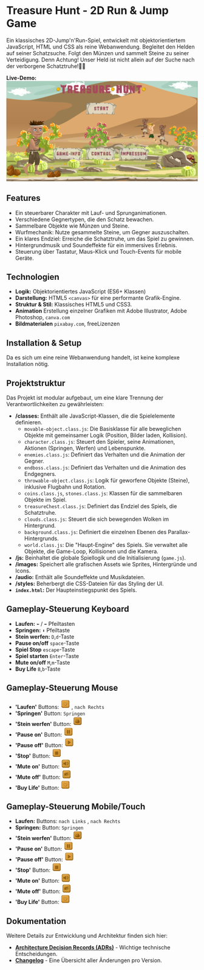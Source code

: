 # Treasure Hunt - 2D Run & Jump Game

Ein klassisches 2D-Jump'n'Run-Spiel, entwickelt mit objektorientiertem JavaScript, HTML und CSS als reine Webanwendung. 
Begleitet den Helden auf seiner Schatzsuche. Folgt den Münzen und sammelt Steine zu seiner Verteidigung. Denn Achtung! Unser Held ist nicht allein auf der Suche nach der verborgene Schatztruhe!🏴‍☠️

**Live-Demo:** [![Treasure Hunt Vorschau](https://raw.githubusercontent.com/LiaSab24/TreasureHunt/main/images/introTreasure.png)](https://liasab24.github.io/TreasureHunt/)


## Features
-   Ein steuerbarer Charakter mit Lauf- und Sprunganimationen.
-   Verschiedene Gegnertypen, die den Schatz bewachen.
-   Sammelbare Objekte wie Münzen und Steine.
-   Wurfmechanik: Nutze gesammelte Steine, um Gegner auszuschalten.
-   Ein klares Endziel: Erreiche die Schatztruhe, um das Spiel zu gewinnen.
-   Hintergrundmusik und Soundeffekte für ein immersives Erlebnis.
-   Steuerung über Tastatur, Maus-Klick und Touch-Events für mobile Geräte.

## Technologien
-   **Logik:** Objektorientiertes JavaScript (ES6+ Klassen)
-   **Darstellung:** HTML5 `<canvas>` für eine performante Grafik-Engine.
-   **Struktur & Stil:** Klassisches HTML5 und CSS3.
-   **Animation** Erstellung einzelner Grafiken mit Adobe Illustrator, Adobe Photoshop, `canva.com`
-   **Bildmaterialen** `pixabay.com`, freeLizenzen

## Installation & Setup
Da es sich um eine reine Webanwendung handelt, ist keine komplexe Installation nötig.

## Projektstruktur
Das Projekt ist modular aufgebaut, um eine klare Trennung der Verantwortlichkeiten zu gewährleisten:

-   **/classes:** Enthält alle JavaScript-Klassen, die die Spielelemente definieren.
    -   `movable-object.class.js`: Die Basisklasse für alle beweglichen Objekte mit gemeinsamer Logik (Position, Bilder laden, Kollision).
    -   `character.class.js`: Steuert den Spieler, seine Animationen, Aktionen (Springen, Werfen) und Lebenspunkte.
    -   `enemies.class.js`: Definiert das Verhalten und die Animation der Gegner.
    -   `endboss.class.js`: Definiert das Verhalten und die Animation des Endgegners.
    -   `throwable-object.class.js`: Logik für geworfene Objekte (Steine), inklusive Flugbahn und Rotation.
    -   `coins.class.js`, `stones.class.js`: Klassen für die sammelbaren Objekte im Spiel.
    -   `treasureChest.class.js`: Definiert das Endziel des Spiels, die Schatztruhe.
    -   `clouds.class.js`: Steuert die sich bewegenden Wolken im Hintergrund.
    -   `background.class.js`: Definiert die einzelnen Ebenen des Parallax-Hintergrunds.
    -   `world.class.js`: Die "Haupt-Engine" des Spiels. Sie verwaltet alle Objekte, die Game-Loop, Kollisionen und die Kamera.
-   **/js:** Beinhaltet die globale Spiellogik und die Initialisierung (`game.js`).
-   **/images:** Speichert alle grafischen Assets wie Sprites, Hintergründe und Icons.
-   **/audio:** Enthält alle Soundeffekte und Musikdateien.
-   **/styles:** Beherbergt die CSS-Dateien für das Styling der UI.
-   **`index.html`:** Der Haupteinstiegspunkt des Spiels.

## Gameplay-Steuerung Keyboard
-   **Laufen:** `⬅️` / `➡️` Pfeiltasten
-   **Springen:** `⬆️` Pfeiltaste
-   **Stein werfen:** `D`,`d`-Taste
-   **Pause on/off** `space`-Taste
-   **Spiel Stop** `escape`-Taste
-   **Spiel starten** `Enter`-Taste
-   **Mute on/off** `M`,`m`-Taste 
-   **Buy Life** `B`,`b`-Taste
  
## Gameplay-Steuerung Mouse 
-   **'Laufen'**   Buttons: <img src="https://raw.githubusercontent.com/LiaSab24/TreasureHunt/main/images/button/buyButton.png" width="25" height="25"> , `nach Rechts`
-   **'Springen'** Button: `Springen`
-   **'Stein werfen'** Button: <img src="https://raw.githubusercontent.com/LiaSab24/TreasureHunt/main/images/button/stoneThrowing.PNG" width="25" height="25">
-   **'Pause on'**  Button: <img src="https://raw.githubusercontent.com/LiaSab24/TreasureHunt/main/images/button/pause.PNG" width="25" height="25">
-   **'Pause off'** Button: <img src="https://raw.githubusercontent.com/LiaSab24/TreasureHunt/main/images/button/play.PNG" width="25" height="25">
-   **'Stop'**      Button: <img src="https://raw.githubusercontent.com/LiaSab24/TreasureHunt/main/images/button/stop.PNG" width="25" height="25">
-   **'Mute on'**   Button: <img src="https://raw.githubusercontent.com/LiaSab24/TreasureHunt/main/images/button/speakerOn.PNG" width="25" height="25">
-   **'Mute off'**  Button: <img src="https://raw.githubusercontent.com/LiaSab24/TreasureHunt/main/images/button/speakerOff.PNG" width="25" height="25">
-   **'Buy Life'**  Button: <img src="https://raw.githubusercontent.com/LiaSab24/TreasureHunt/main/images/button/buyButton.png" width="25" height="25">


## Gameplay-Steuerung Mobile/Touch
-   **Laufen:** Buttons: ` nach Links ` , `nach Rechts`  
-   **Springen:** Button: `Springen`
-   **'Stein werfen'** Button: <img src="https://raw.githubusercontent.com/LiaSab24/TreasureHunt/main/images/button/stoneThrowing.PNG" width="25" height="25">
-   **'Pause on'**  Button: <img src="https://raw.githubusercontent.com/LiaSab24/TreasureHunt/main/images/button/pause.PNG" width="25" height="25">
-   **'Pause off'** Button: <img src="https://raw.githubusercontent.com/LiaSab24/TreasureHunt/main/images/button/play.PNG" width="25" height="25">
-   **'Stop'**      Button: <img src="https://raw.githubusercontent.com/LiaSab24/TreasureHunt/main/images/button/stop.PNG" width="25" height="25">
-   **'Mute on'**   Button: <img src="https://raw.githubusercontent.com/LiaSab24/TreasureHunt/main/images/button/speakerOn.PNG" width="25" height="25">
-   **'Mute off'**  Button: <img src="https://raw.githubusercontent.com/LiaSab24/TreasureHunt/main/images/button/speakerOff.PNG" width="25" height="25">
-   **'Buy Life'**  Button: <img src="https://raw.githubusercontent.com/LiaSab24/TreasureHunt/main/images/button/buyButton.png" width="25" height="25">


## Dokumentation
Weitere Details zur Entwicklung und Architektur finden sich hier:
- [**Architecture Decision Records (ADRs)**](./docs/adr/) - Wichtige technische Entscheidungen.
- [**Changelog**](./docs/CHANGELOG.md) - Eine Übersicht aller Änderungen pro Version.

